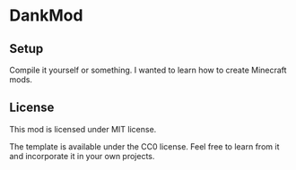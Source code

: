 # DankMod

## Setup

Compile it yourself or something. I wanted to learn how to create Minecraft mods.

## License

This mod is licensed under MIT license.

The template is available under the CC0 license. Feel free to learn from it and incorporate it in your own projects.
